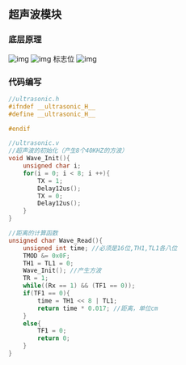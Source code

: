 ## 超声波模块
### 底层原理
![img](https://img2023.cnblogs.com/blog/3583913/202503/3583913-20250307181514017-1124321937.png)
![img](https://img2023.cnblogs.com/blog/3583913/202503/3583913-20250307182140339-883344595.png)
标志位
![img](https://img2023.cnblogs.com/blog/3583913/202503/3583913-20250307183111341-1470835272.png)
### 代码编写
```cpp
//ultrasonic.h
#ifndef __ultrasonic_H__
#define __ultrasonic_H__

#endif

//ultrasonic.v
//超声波的初始化（产生8个40KHZ的方波）
void Wave_Init(){
    unsigned char i;
    for(i = 0; i < 8; i ++){
        TX = 1;
        Delay12us();
        TX = 0;
        Delay12us();
    }
}

//距离的计算函数
unsigned char Wave_Read(){
    unsigned int time; //必须是16位,TH1,TL1各八位
    TMOD &= 0x0F;
    TH1 = TL1 = 0;
    Wave_Init(); //产生方波
    TR = 1;
    while((Rx == 1) && (TF1 == 0));
    if(TF1 == 0){
        time = TH1 << 8 | TL1;
        return time * 0.017; //距离，单位cm
    }
    else{
        TF1 = 0;
        return 0;
    }
}
```